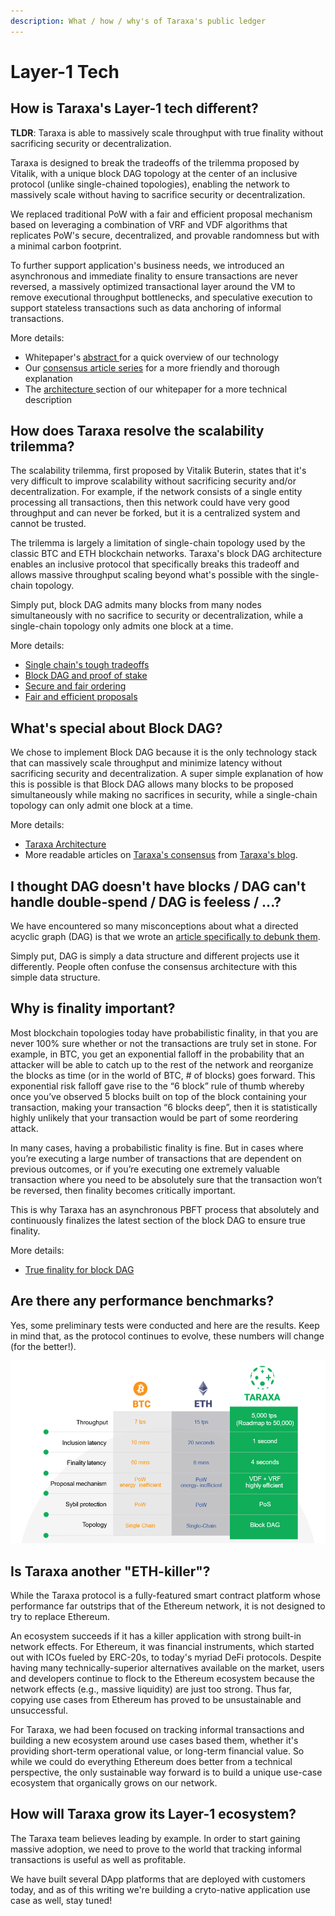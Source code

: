 ```yaml
---
description: What / how / why's of Taraxa's public ledger
---
```


# Layer-1 Tech

## How is Taraxa's Layer-1 tech different? 

**TLDR**: Taraxa is able to massively scale throughput with true finality without sacrificing security or decentralization. 

Taraxa is designed to break the tradeoffs of the trilemma proposed by Vitalik, with a unique block DAG topology at the center of an inclusive protocol \(unlike single-chained topologies\), enabling the network to massively scale without having to sacrifice security or decentralization. 

We replaced traditional PoW with a fair and efficient proposal mechanism based on leveraging a combination of VRF and VDF algorithms that replicates PoW's secure, decentralized, and provable randomness but with a minimal carbon footprint. 

To further support application's business needs, we introduced an asynchronous and immediate finality to ensure transactions are never reversed, a massively optimized transactional layer around the VM to remove executional throughput bottlenecks, and speculative execution to support stateless transactions such as data anchoring of informal transactions. 

More details: 

* Whitepaper's [abstract ](../tech-whitepaper/abstract.md)for a quick overview of our technology
* Our [consensus article series](https://medium.com/taraxa-project/tagged/taraxa-tech) for a more friendly and thorough explanation
* The [architecture ](../tech-whitepaper/taraxa-architecture.md)section of our whitepaper for a more technical description

## How does Taraxa resolve the **scalability** trilemma?

The scalability trilemma, first proposed by Vitalik Buterin, states that it's very difficult to improve scalability without sacrificing security and/or decentralization. For example, if the network consists of a single entity processing all transactions, then this network could have very good throughput and can never be forked, but it is a centralized system and cannot be trusted. 

The trilemma is largely a limitation of single-chain topology used by the classic BTC and ETH blockchain networks. Taraxa's block DAG architecture enables an inclusive protocol that specifically breaks this tradeoff and allows massive throughput scaling beyond what's possible with the single-chain topology. 

Simply put, block DAG admits many blocks from many nodes simultaneously with no sacrifice to security or decentralization, while a single-chain topology only admits one block at a time.

More details: 

* [Single chain's tough tradeoffs](https://medium.com/taraxa-project/single-chains-tough-trade-offs-1-5-55a407a1eb10)
* [Block DAG and proof of stake](https://medium.com/taraxa-project/block-dag-and-pos-2626b973afd7)
* [Secure and fair ordering](https://medium.com/taraxa-project/taraxa-consensus-3-5-secure-and-fair-block-dag-ordering-ed4203420ac6)
* [Fair and efficient proposals](https://medium.com/taraxa-project/taraxa-consensus-4-5-fair-and-efficient-proposals-e91293bad0b0)

## What's special about Block DAG? 

We chose to implement Block DAG because it is the only technology stack that can massively scale throughput and minimize latency without sacrificing security and decentralization. A super simple explanation of how this is possible is that Block DAG allows many blocks to be proposed simultaneously while making no sacrifices in security, while a single-chain topology can only admit one block at a time. 

More details: 

* [Taraxa Architecture](../tech-whitepaper/taraxa-architecture.md)
* More readable articles on [Taraxa's consensus](https://medium.com/taraxa-project/tagged/taraxa-tech) from [Taraxa's blog](https://www.taraxa.io/blog). 

## I thought DAG doesn't have blocks / DAG can't handle double-spend / DAG is feeless / ...? 

We have encountered so many misconceptions about what a directed acyclic graph \(DAG\) is that we wrote an [article specifically to debunk them](https://medium.com/taraxa-project/debunking-misconceptions-about-dag-150fcc6c6e7).

Simply put, DAG is simply a data structure and different projects use it differently. People often confuse the consensus architecture with this simple data structure.  

## Why is finality important? 

Most blockchain topologies today have probabilistic finality, in that you are never 100% sure whether or not the transactions are truly set in stone. For example, in BTC, you get an exponential falloff in the probability that an attacker will be able to catch up to the rest of the network and reorganize the blocks as time \(or in the world of BTC, \# of blocks\) goes forward. This exponential risk falloff gave rise to the “6 block” rule of thumb whereby once you’ve observed 5 blocks built on top of the block containing your transaction, making your transaction “6 blocks deep”, then it is statistically highly unlikely that your transaction would be part of some reordering attack.

In many cases, having a probabilistic finality is fine. But in cases where you’re executing a large number of transactions that are dependent on previous outcomes, or if you’re executing one extremely valuable transaction where you need to be absolutely sure that the transaction won’t be reversed, then finality becomes critically important.

This is why Taraxa has an asynchronous PBFT process that absolutely and continuously finalizes the latest section of the block DAG to ensure true finality. 

More details: 

* [True finality for block DAG](https://medium.com/taraxa-project/taraxa-consensus-5-5-true-finality-for-block-dag-9e5a18538b1e)

## Are there any performance benchmarks? 

Yes, some preliminary tests were conducted and here are the results. Keep in mind that, as the protocol continues to evolve, these numbers will change \(for the better!\). 

![](../.gitbook/assets/performance.png)

## Is Taraxa another "ETH-killer"? 

While the Taraxa protocol is a fully-featured smart contract platform whose performance far outstrips that of the Ethereum network, it is not designed to try to replace Ethereum. 

An ecosystem succeeds if it has a killer application with strong built-in network effects. For Ethereum, it was financial instruments, which started out with ICOs fueled by ERC-20s, to today's myriad DeFi protocols. Despite having many technically-superior alternatives available on the market, users and developers continue to flock to the Ethereum ecosystem because the network effects \(e.g., massive liquidity\) are just too strong. Thus far, copying use cases from Ethereum has proved to be unsustainable and unsuccessful. 

For Taraxa, we had been focused on tracking informal transactions and building a new ecosystem around use cases based them, whether it's providing short-term operational value, or long-term financial value. So while we could do everything Ethereum does better from a technical perspective, the only sustainable way forward is to build a unique use-case ecosystem that organically grows on our network. 

## How will Taraxa grow its Layer-1 ecosystem? 

The Taraxa team believes leading by example. In order to start gaining massive adoption, we need to prove to the world that tracking informal transactions is useful as well as profitable. 

We have built several DApp platforms that are deployed with customers today, and as of this writing we're building a cryto-native application use case as well, stay tuned! 



